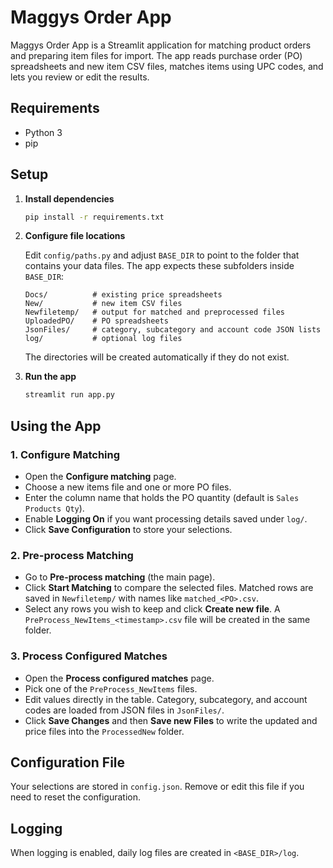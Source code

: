 # Maggys Order App

Maggys Order App is a Streamlit application for matching product orders and preparing item files for import. The app reads purchase order (PO) spreadsheets and new item CSV files, matches items using UPC codes, and lets you review or edit the results.

## Requirements

- Python 3
- pip

## Setup

1. **Install dependencies**

   ```bash
   pip install -r requirements.txt
   ```

2. **Configure file locations**

   Edit `config/paths.py` and adjust `BASE_DIR` to point to the folder that contains your data files. The app expects these subfolders inside `BASE_DIR`:

   ```
   Docs/          # existing price spreadsheets
   New/           # new item CSV files
   Newfiletemp/   # output for matched and preprocessed files
   UploadedPO/    # PO spreadsheets
   JsonFiles/     # category, subcategory and account code JSON lists
   log/           # optional log files
   ```

   The directories will be created automatically if they do not exist.

3. **Run the app**

   ```bash
   streamlit run app.py
   ```

## Using the App

### 1. Configure Matching

- Open the **Configure matching** page.
- Choose a new items file and one or more PO files.
- Enter the column name that holds the PO quantity (default is `Sales Products Qty`).
- Enable **Logging On** if you want processing details saved under `log/`.
- Click **Save Configuration** to store your selections.

### 2. Pre-process Matching

- Go to **Pre-process matching** (the main page).
- Click **Start Matching** to compare the selected files. Matched rows are saved in `Newfiletemp/` with names like `matched_<PO>.csv`.
- Select any rows you wish to keep and click **Create new file**. A `PreProcess_NewItems_<timestamp>.csv` file will be created in the same folder.

### 3. Process Configured Matches

- Open the **Process configured matches** page.
- Pick one of the `PreProcess_NewItems` files.
- Edit values directly in the table. Category, subcategory, and account codes are loaded from JSON files in `JsonFiles/`.
 - Click **Save Changes** and then **Save new Files** to write the updated and price files into the `ProcessedNew` folder.

## Configuration File

Your selections are stored in `config.json`. Remove or edit this file if you need to reset the configuration.

## Logging

When logging is enabled, daily log files are created in `<BASE_DIR>/log`.
